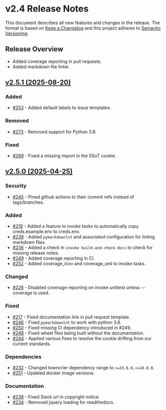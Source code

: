 # v2.4 Release Notes

This document describes all new features and changes in the release. The format is based on [Keep a Changelog](https://keepachangelog.com/en/1.0.0/) and this project adheres to [Semantic Versioning](https://semver.org/spec/v2.0.0.html).

## Release Overview

- Added coverage reporting in pull requests.
- Added markdown file linter.

## [v2.5.1 (2025-08-20)](https://github.com/nautobot/cookiecutter-nautobot-app/releases/tag/v2.5.1)

### Added

- [#253](https://github.com/nautobot/cookiecutter-nautobot-app/issues/253) - Added default labels to issue templates.

### Removed

- [#273](https://github.com/nautobot/cookiecutter-nautobot-app/issues/273) - Removed support for Python 3.8.

### Fixed

- [#268](https://github.com/nautobot/cookiecutter-nautobot-app/issues/268) - Fixed a missing import in the SSoT cookie.

## [v2.5.0 (2025-04-25)](https://github.com/nautobot/cookiecutter-nautobot-app/releases/tag/v2.5.0)

### Security

- [#245](https://github.com/nautobot/cookiecutter-nautobot-app/issues/245) - Pined github actions to their commit refs instead of tags/branches.

### Added

- [#219](https://github.com/nautobot/cookiecutter-nautobot-app/issues/219) - Added a feature to invoke tasks to automatically copy creds.example.env to creds.env.
- [#239](https://github.com/nautobot/cookiecutter-nautobot-app/issues/239) - Added `pymarkdownlnt` and associated configuration for linting markdown files.
- [#236](https://github.com/nautobot/cookiecutter-nautobot-app/issues/236) - Added a check in `invoke build-and-check-docs` to check for missing release notes.
- [#249](https://github.com/nautobot/cookiecutter-nautobot-app/issues/249) - Added coverage reporting in CI.
- [#252](https://github.com/nautobot/cookiecutter-nautobot-app/issues/252) - Added coverage_lcov and coverage_xml to invoke tasks.

### Changed

- [#226](https://github.com/nautobot/cookiecutter-nautobot-app/issues/226) - Disabled coverage reporting on invoke unittest unless --coverage is used.

### Fixed

- [#217](https://github.com/nautobot/cookiecutter-nautobot-app/issues/217) - Fixed documentation link in pull request template.
- [#246](https://github.com/nautobot/cookiecutter-nautobot-app/issues/246) - Fixed `pymarkdownlnt` to work with python 3.8.
- [#250](https://github.com/nautobot/cookiecutter-nautobot-app/issues/250) - Fixed missing CI dependency introduced in #249.
- [#248](https://github.com/nautobot/cookiecutter-nautobot-app/issues/248) - Fixed wheel files being built without the documentation.
- [#244](https://github.com/nautobot/cookiecutter-nautobot-app/issues/244) - Applied various fixes to resolve the cookie drifting from our current standards.

### Dependencies

- [#232](https://github.com/nautobot/cookiecutter-nautobot-app/issues/232) - Changed towncrier dependency range to `>=23.6.0,<=24.8.0`.
- [#251](https://github.com/nautobot/cookiecutter-nautobot-app/issues/251) - Updated docker image versions.

### Documentation

- [#238](https://github.com/nautobot/cookiecutter-nautobot-app/issues/238) - Fixed Slack url in copyright notice.
- [#234](https://github.com/nautobot/cookiecutter-nautobot-app/issues/234) - Removed jquery loading for readthedocs.
